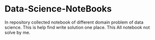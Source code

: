 # Data-Science-NoteBooks
In repository collected notebook of different domain problem of data science. This is help find write solution one place. This All notebook not solve by me.
